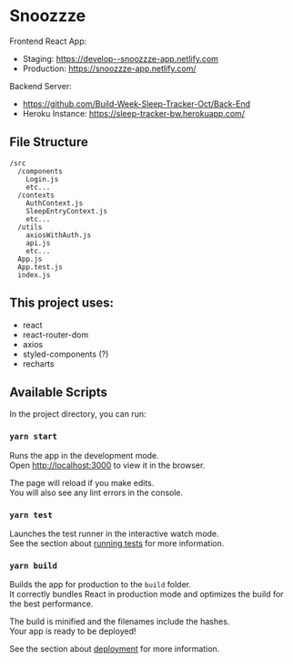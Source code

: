 # Snoozzze

Frontend React App:
- Staging: https://develop--snoozzze-app.netlify.com
- Production: https://snoozzze-app.netlify.com/

Backend Server:
- https://github.com/Build-Week-Sleep-Tracker-Oct/Back-End
- Heroku Instance: https://sleep-tracker-bw.herokuapp.com/

## File Structure
```
/src
  /components
    Login.js
    etc...
  /contexts
    AuthContext.js
    SleepEntryContext.js
    etc...
  /utils
    axiosWithAuth.js
    api.js
    etc...
  App.js
  App.test.js
  index.js
  ```
## This project uses:

 - react
 - react-router-dom
 - axios
 - styled-components (?)
 - recharts

## Available Scripts

In the project directory, you can run:

### `yarn start`

Runs the app in the development mode.<br />
Open [http://localhost:3000](http://localhost:3000) to view it in the browser.

The page will reload if you make edits.<br />
You will also see any lint errors in the console.

### `yarn test`

Launches the test runner in the interactive watch mode.<br />
See the section about [running tests](https://facebook.github.io/create-react-app/docs/running-tests) for more information.

### `yarn build`

Builds the app for production to the `build` folder.<br />
It correctly bundles React in production mode and optimizes the build for the best performance.

The build is minified and the filenames include the hashes.<br />
Your app is ready to be deployed!

See the section about [deployment](https://facebook.github.io/create-react-app/docs/deployment) for more information.

